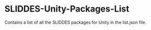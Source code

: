 # SLIDDES-Unity-Packages-List

Contains a list of all the SLIDDES packages for Unity in the list.json file.
